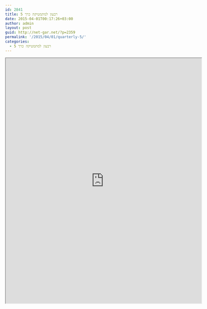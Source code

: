 ```yaml
---
id: 2841
title: רבעון למתמטיקה כרך 5
date: 2015-04-01T00:17:26+03:00
author: admin
layout: post
guid: http://net-gar.net/?p=2359
permalink: '/2015/04/01/quarterly-5/'
categories:
  - רבעון למתמטיקה כרך 5
---
```

<p><iframe src="https://docs.google.com/file/d/0B-_8w6IKpNuULXB1ZHZqX09jZ2M/preview" width="640" height="800"></iframe></p>